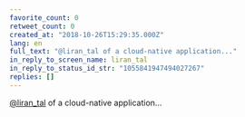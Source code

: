 ```yaml
---
favorite_count: 0
retweet_count: 0
created_at: "2018-10-26T15:29:35.000Z"
lang: en
full_text: "@liran_tal of a cloud-native application..."
in_reply_to_screen_name: liran_tal
in_reply_to_status_id_str: "1055841947494027267"
replies: []
---
```


[@liran_tal](https://twitter.com/liran_tal) of a cloud-native application...
